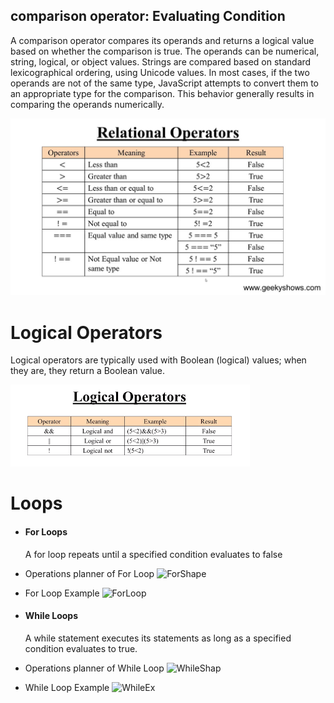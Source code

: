 ## **comparison operator: Evaluating Condition**
A comparison operator compares its operands and returns a logical value based on whether the comparison is true. The operands can be numerical, string, logical, or object values. Strings are compared based on standard lexicographical ordering, using Unicode values. In most cases, if the two operands are not of the same type, JavaScript attempts to convert them to an appropriate type for the comparison. This behavior generally results in comparing the operands numerically.


![comparison operator](images/ROP.jpg)

# **Logical Operators**
Logical operators are typically used with Boolean (logical) values; when they are, they return a Boolean value. 

![Logical Operators](images/LOP.png)

# **Loops**
  * #### For Loops
    A for loop repeats until a specified condition evaluates to false

  * Operations planner of For Loop 
  ![ForShape](https://media.geeksforgeeks.org/wp-content/uploads/Loop1.png)

  * For Loop Example 
  ![ForLoop](https://miro.medium.com/max/2500/1*_YAtL0Na-t9TgvqLYncmRA.png)
  
  * #### While Loops
    A while statement executes its statements as long as a specified condition evaluates to true. 
  * Operations planner of While Loop
  ![WhileShap](https://cdn.programiz.com/sites/tutorial2program/files/c-while-loop_0.jpg)

  * While Loop Example
  ![WhileEx](https://cdn-anlbg.nitrocdn.com/dKKErbUyoNysjatCgltCzbTJJilTMwLi/assets/static/optimized/rev-4b21c3b/wp-content/gallery/javascript/while-loop.png)

        